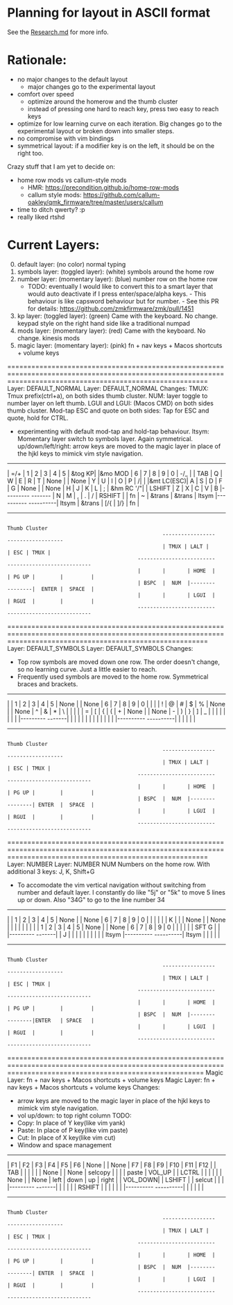 # Planning for layout in ASCII format
See the [Research.md](Research.md) for more info.

# Rationale:
- no major changes to the default layout
    - major changes go to the experimental layout
- comfort over speed
    - optimize around the homerow and the thumb cluster
    - instead of pressing one hard to reach key, press two easy to reach keys
- optimize for low learning curve on each iteration. Big changes go to the experimental layout or broken down into smaller steps.
- no compromise with vim bindings
- symmetrical layout: if a modifier key is on the left, it should be on the right too.


Crazy stuff that I am yet to decide on:
- home row mods vs callum-style mods
    - HMR: https://precondition.github.io/home-row-mods
    - callum style mods: https://github.com/callum-oakley/qmk_firmware/tree/master/users/callum
- time to ditch qwerty? :p
- really liked rtshd
 
# Current Layers:
0. default layer:                                 (no color) normal typing
1. symbols layer:          (toggled layer):       (white) symbols around the home row
2. number layer:           (momentary layer):     (blue) number row on the home row
    - TODO: eventually I would like to convert this to a smart layer that would auto deactivate if I press enter/space/alpha keys.
          - This behaviour is like capsword behaviour but for number.
          - See this PR for details: https://github.com/zmkfirmware/zmk/pull/1451
3. kp layer:               (toggled layer):       (green) Came with the keyboard. No change. keypad style on the right hand side like a traditional numpad
4. mods layer:             (momentary layer):     (red) Came with the keyboard. No change. kinesis mods
5. magic layer:            (momentary layer):     (pink) fn + nav keys + Macos shortcuts + volume keys

==============================================================================================================================================================
Layer: DEFAULT_NORMAL
Layer: DEFAULT_NORMAL
Changes:
TMUX: Tmux prefix(ctrl+a), on both sides thumb cluster.
NUM: layer toggle to number layer on left thumb.
LGUI and LGUI: (Macos CMD) on both sides thumb cluster.
Mod-tap ESC and quote on both sides: Tap for ESC and quote, hold for CTRL.
  - experimenting with default mod-tap and hold-tap behaviour.
ltsym: Momentary layer switch to symbols layer. Again symmetrical.
up/down/left/right: arrow keys are moved to the magic layer in place of the hjkl keys to mimick vim style navigation.
-----------------------------------------------------------------------           ---------------------------------------------------------------------
|   =/+     |    1    |    2    |    3    |    4    |    5    | &tog KP|           |&mo MOD |    6    |    7    |    8    |    9    |    0     |  -/_       |
|   TAB     |    Q    |    W    |    E    |    R    |    T    |  None  |           | None   |    Y    |    U    |    I    |    O    |    P     |  \/|       |
|&mt LC(ESC)|    A    |    S    |    D    |    F    |    G    |  None  |           | None   |    H    |    J    |    K    |    L    |    ;     |  &hm RC '/"|
|  LSHIFT   |    Z    |    X    |    C    |    V    |    B    |---------           -------  |    N    |    M    |    ,    |    .    |    /     |  RSHIFT    |
|   fn      |    ~    | &trans  |  &trans |  ltsym  |----------                           ----------|  ltsym  | &trans  |   [/{   |   ]/}      |  fn        |
----------------------------------------------------                                                ----------------------------------------------------

                                                                       Thumb Cluster
                                                      -----------------              ------------------
                                                      | TMUX | LALT |                | ESC | TMUX |
                                              -------------------------              ---------------------------
                                              |       |       | HOME  |              | PG UP |        |         |
                                              | BSPC  |  NUM  |--------              --------|  ENTER |  SPACE  |
                                              |       |       | LGUI  |              | RGUI  |        |         |
                                              -------------------------              ---------------------------

==============================================================================================================================================================
Layer: DEFAULT_SYMBOLS
Layer: DEFAULT_SYMBOLS
Changes:
 - Top row symbols are moved down one row. The order doesn't change, so no learning curve. Just a little easier to reach.
 - Frequently used symbols are moved to the home row. Symmetrical braces and brackets. 
-----------------------------------------------------------------------           ---------------------------------------------------------------------
|          |    1   |    2   |    3    |    4    |    5    |  None  |           | None |    6    |    7    |    8    |    9    |    0     |          |
|          |    !   |    @   |    #    |    $    |    %    |  None  |           | None |    ^    |    &    |    *    |    \    |          |          |
|          |    =   |    [   |    {    |    (    |    +    |  None  |           | None |    -    |    )    |    }    |    ]    |    _     |          |
|          |        |        |         |         |         |---------           -------|         |    |    |         |         |          |          |
|          |        |        |         |         |----------                           ----------|         |         |         |          |          |
----------------------------------------------------                                                ----------------------------------------------------

                                                                       Thumb Cluster
                                                      -----------------              ------------------
                                                      | TMUX | LALT |                | ESC | TMUX |
                                              -------------------------              ---------------------------
                                              |       |       | HOME  |              | PG UP |        |         |
                                              | BSPC  |  NUM  |--------              --------| ENTER  |  SPACE  |
                                              |       |       | LGUI  |              | RGUI  |        |         |
                                              -------------------------              ---------------------------

==============================================================================================================================================================
Layer: NUMBER
Layer: NUMBER
NUM
Numbers on the home row.
With additional 3 keys: J, K, Shift+G
 - To accomodate the vim vertical navigation without switching from number and default layer. I constantly do like "5j" or "5k" to move 5 lines up or down. Also "34G" to go to the line number 34
-----------------------------------------------------------------------           ---------------------------------------------------------------------
|          |    1   |    2   |    3    |    4    |    5    |  None  |           | None |    6    |    7    |    8    |    9    |    0     |          |
|          |        |        |    K    |         |         |  None  |           | None |         |         |         |         |          |          |
|          |    1   |    2   |    3    |    4    |    5    |  None  |           | None |    6    |    7    |    8    |    9    |    0     |          |
|          |        |        |  SFT G  |         |         |---------           -------|         |    J    |         |         |          |          |
|          |        |        |         |  ltsym  |----------                           ----------|  ltsym  |         |         |          |          |
----------------------------------------------------                                                ----------------------------------------------------

                                                                       Thumb Cluster
                                                      -----------------              ------------------
                                                      | TMUX | LALT |                | ESC | TMUX |
                                              -------------------------              ---------------------------
                                              |       |       | HOME  |              | PG UP |        |         |
                                              | BSPC  |  NUM  |--------              --------|ENTER   | SPACE   |
                                              |       |       | LGUI  |              | RGUI  |        |         |
                                              -------------------------              ---------------------------

=============================================================================================================================================================
Magic Layer: fn + nav keys + Macos shortcuts + volume keys
Magic Layer: fn + nav keys + Macos shortcuts + volume keys
Changes:
- arrow keys are moved to the magic layer in place of the hjkl keys to mimick vim style navigation.
- vol up/down: to top right column
TODO:
- Copy: In place of Y key(like vim yank)
- Paste: In place of P key(like vim paste)
- Cut: In place of X key(like vim cut)
- Window and space management
-----------------------------------------------------------------------           ---------------------------------------------------------------------
|    F1    |   F2   |   F3   |   F4    |   F5    |   F6    |  None  |           | None |   F7    |   F8    |   F9    |   F10   |   F11    |  F12     |
|   TAB    |        |        |         |         |         |  None  |           | None | selcopy |         |         |         |   paste  |  VOL_UP  |
|  LCTRL   |        |        |         |         |         |  None  |           | None |  left   | down    |   up    | right   |          |  VOL_DOWN|
|  LSHIFT  |        | selcut |         |         |         |---------           -------|         |         |         |         |          |  RSHIFT  |
|          |        |        |         |         |----------                           ----------|         |         |         |          |          |
----------------------------------------------------                                                ----------------------------------------------------

                                                                       Thumb Cluster
                                                      -----------------              ------------------
                                                      | TMUX | LALT |                | ESC | TMUX |
                                              -------------------------              ---------------------------
                                              |       |       | HOME  |              | PG UP |        |         |
                                              | BSPC  |  NUM  |--------              --------| ENTER  |  SPACE  |
                                              |       |       | LGUI  |              | RGUI  |        |         |
                                              -------------------------              ---------------------------

